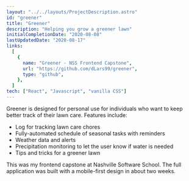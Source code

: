 ```yaml
---
layout: "../../layouts/ProjectDescription.astro"
id: "greener"
title: "Greener"
description: "Helping you grow a greener lawn"
initialCompletionDate: "2020-08-08"
lastUpdatedDate: "2020-08-17"
links:
  [
    {
      name: "Greener - NSS Frontend Capstone",
      url: "https://github.com/dLars99/greener",
      type: "github",
    },
  ]
tech: ["React", "Javascript", "vanilla CSS"]
---
```


Greener is designed for personal use for individuals who want to keep better track of their lawn care. Features include:

- Log for tracking lawn care chores
- Fully-automated schedule of seasonal tasks with reminders
- Weather data and alerts
- Precipitation monitoring to let the user know if water is needed
- Tips and tricks for a greener lawn

This was my frontend capstone at Nashville Software School. The full
application was built with a mobile-first design in about two weeks.
